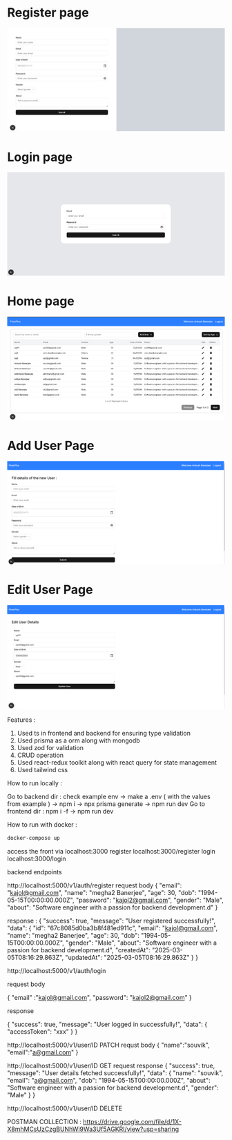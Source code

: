 # Register page

![](https://github.com/ankush109/FinancePlus/blob/main/frontend/app/assets/register.png)

# Login page

![](https://github.com/ankush109/FinancePlus/blob/main/frontend/app/assets/login.png)

# Home page

![](https://github.com/ankush109/FinancePlus/blob/main/frontend/app/assets/home-page.png)

# Add User Page

![](https://github.com/ankush109/FinancePlus/blob/main/frontend/app/assets/add-user.png)

# Edit User Page

![](https://github.com/ankush109/FinancePlus/blob/main/frontend/app/assets/edit-user.png)

Features :

1. Used ts in frontend and backend for ensuring type validation
2. Used prisma as a orm along with mongodb
3. Used zod for validation
4. CRUD operation
5. Used react-redux toolkit along with react query for state management
6. Used tailwind css

How to run locally :

Go to backend dir : check example env -> make a .env ( with the values from example ) -> npm i -> npx prisma generate -> npm run dev
Go to frontend dir : npm i -f -> npm run dev

How to run with docker :

```sh
docker-compose up
```
access the front via localhost:3000
register localhost:3000/register
login localhost:3000/login




backend endpoints

http://localhost:5000/v1/auth/register 
request body 
{
  "email": "kajol@gmail.com",
  "name": "megha2 Banerjee",
  "age": 30,
  "dob": "1994-05-15T00:00:00.000Z",
  "password": "kajol2@gmail.com",
  "gender": "Male",
  "about": "Software engineer with a passion for backend development.d"
}

response : 
{
    "success": true,
    "message": "User registered successfully!",
    "data": {
        "id": "67c8085d0ba3b8f481ed911c",
        "email": "kajol@gmail.com",
        "name": "megha2 Banerjee",
        "age": 30,
        "dob": "1994-05-15T00:00:00.000Z",
        "gender": "Male",
        "about": "Software engineer with a passion for backend development.d",
        "createdAt": "2025-03-05T08:16:29.863Z",
        "updatedAt": "2025-03-05T08:16:29.863Z"
    }
}


http://localhost:5000/v1/auth/login

request body 

{
    "email" :"kajol@gmail.com",
    "password": "kajol2@gmail.com"
}

response 

{
    "success": true,
    "message": "User logged in successfully!",
    "data": {
        "accessToken": "xxx"
    }
}

http://localhost:5000/v1/user/ID    PATCH
requst body
{
    "name":"souvik",
    "email":"a@gmail.com"
}


http://localhost:5000/v1/user/ID   GET
request response
{
    "success": true,
    "message": "User details fetched successfully!",
    "data": {
        "name": "souvik",
        "email": "a@gmail.com",
        "dob": "1994-05-15T00:00:00.000Z",
        "about": "Software engineer with a passion for backend development.d",
        "gender": "Male"
    }
}

http://localhost:5000/v1/user/ID DELETE

POSTMAN COLLECTION : https://drive.google.com/file/d/1X-X8mhMCsUzCzgBUNhWi9Wa3Uf5AGKRI/view?usp=sharing


